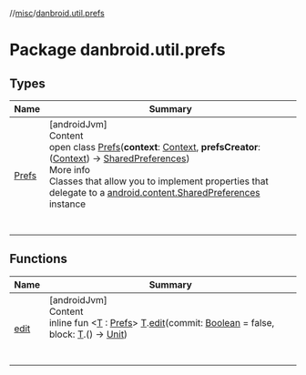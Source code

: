 //[misc](../../index.md)/[danbroid.util.prefs](index.md)



# Package danbroid.util.prefs  


## Types  
  
|  Name |  Summary | 
|---|---|
| <a name="danbroid.util.prefs/Prefs///PointingToDeclaration/"></a>[Prefs](-prefs/index.md)| <a name="danbroid.util.prefs/Prefs///PointingToDeclaration/"></a>[androidJvm]  <br>Content  <br>open class [Prefs](-prefs/index.md)(**context**: [Context](https://developer.android.com/reference/kotlin/android/content/Context.html), **prefsCreator**: ([Context](https://developer.android.com/reference/kotlin/android/content/Context.html)) -> [SharedPreferences](https://developer.android.com/reference/kotlin/android/content/SharedPreferences.html))  <br>More info  <br>Classes that allow you to implement properties that delegate to a [android.content.SharedPreferences](https://developer.android.com/reference/kotlin/android/content/SharedPreferences.html) instance  <br><br><br>|


## Functions  
  
|  Name |  Summary | 
|---|---|
| <a name="danbroid.util.prefs//edit/TypeParam(bounds=[danbroid.util.prefs.Prefs])#kotlin.Boolean#kotlin.Function1[TypeParam(bounds=[danbroid.util.prefs.Prefs]),kotlin.Unit]/PointingToDeclaration/"></a>[edit](edit.md)| <a name="danbroid.util.prefs//edit/TypeParam(bounds=[danbroid.util.prefs.Prefs])#kotlin.Boolean#kotlin.Function1[TypeParam(bounds=[danbroid.util.prefs.Prefs]),kotlin.Unit]/PointingToDeclaration/"></a>[androidJvm]  <br>Content  <br>inline fun <[T](edit.md) : [Prefs](-prefs/index.md)> [T](edit.md).[edit](edit.md)(commit: [Boolean](https://kotlinlang.org/api/latest/jvm/stdlib/kotlin/-boolean/index.html) = false, block: [T](edit.md).() -> [Unit](https://kotlinlang.org/api/latest/jvm/stdlib/kotlin/-unit/index.html))  <br><br><br>|

